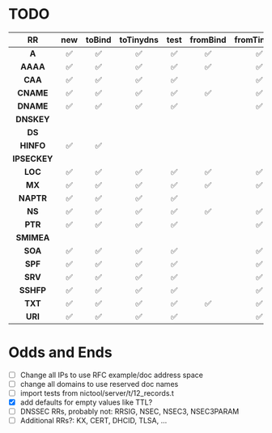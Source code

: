 # TODO

| **RR**     | **new**          | **toBind**       | **toTinydns**    | **test**         | **fromBind**     |  **fromTinydns** |   getRFCs   |
|:---------: |:----------------:|:----------------:|:----------------:|:----------------:|:----------------:|:----------------:|:-----------:|
| **A**      |:white_check_mark:|:white_check_mark:|:white_check_mark:|:white_check_mark:|:white_check_mark:|:white_check_mark:|:white_check_mark:|
| **AAAA**   |:white_check_mark:|:white_check_mark:|:white_check_mark:|:white_check_mark:|:white_check_mark:|:white_check_mark:|:white_check_mark:|
| **CAA**    |:white_check_mark:|:white_check_mark:|:white_check_mark:|:white_check_mark:|                  |:white_check_mark:|:white_check_mark:|
| **CNAME**  |:white_check_mark:|:white_check_mark:|:white_check_mark:|:white_check_mark:|:white_check_mark:|:white_check_mark:|:white_check_mark:|
| **DNAME**  |:white_check_mark:|:white_check_mark:|:white_check_mark:|:white_check_mark:|                  |:white_check_mark:|:white_check_mark:|
| **DNSKEY** |                  |                  |                  |                  |                  |                  |                  |
| **DS**     |                  |                  |                  |                  |                  |                  |                  |
| **HINFO**  |:white_check_mark:|:white_check_mark:|                  |                  |                  |                  |:white_check_mark:|
|**IPSECKEY**|                  |                  |                  |                  |                  |                  |                  |
| **LOC**    |:white_check_mark:|:white_check_mark:|:white_check_mark:|:white_check_mark:|:white_check_mark:|:white_check_mark:|:white_check_mark:|
| **MX**     |:white_check_mark:|:white_check_mark:|:white_check_mark:|:white_check_mark:|:white_check_mark:|:white_check_mark:|:white_check_mark:|
| **NAPTR**  |:white_check_mark:|:white_check_mark:|:white_check_mark:|:white_check_mark:|                  |                  |:white_check_mark:|
| **NS**     |:white_check_mark:|:white_check_mark:|:white_check_mark:|:white_check_mark:|:white_check_mark:|:white_check_mark:|:white_check_mark:|
| **PTR**    |:white_check_mark:|:white_check_mark:|:white_check_mark:|:white_check_mark:|                  |:white_check_mark:|:white_check_mark:|
| **SMIMEA** |                  |                  |                  |                  |                  |                  |                  |
| **SOA**    |:white_check_mark:|:white_check_mark:|:white_check_mark:|:white_check_mark:|                  |:white_check_mark:|:white_check_mark:|
| **SPF**    |:white_check_mark:|:white_check_mark:|:white_check_mark:|:white_check_mark:|                  |:white_check_mark:|:white_check_mark:|
| **SRV**    |:white_check_mark:|:white_check_mark:|:white_check_mark:|:white_check_mark:|                  |:white_check_mark:|:white_check_mark:|
| **SSHFP**  |:white_check_mark:|:white_check_mark:|:white_check_mark:|:white_check_mark:|                  |:white_check_mark:|:white_check_mark:|
| **TXT**    |:white_check_mark:|:white_check_mark:|:white_check_mark:|:white_check_mark:|:white_check_mark:|:white_check_mark:|:white_check_mark:|
| **URI**    |:white_check_mark:|:white_check_mark:|:white_check_mark:|:white_check_mark:|                  |:white_check_mark:|:white_check_mark:|


# Odds and Ends

- [ ] Change all IPs to use RFC example/doc address space
- [ ] change all domains to use reserved doc names
- [ ] import tests from nictool/server/t/12_records.t
- [x] add defaults for empty values like TTL?
- [ ] DNSSEC RRs, probably not: RRSIG, NSEC, NSEC3, NSEC3PARAM
- [ ] Additional RRs?: KX, CERT, DHCID, TLSA, ...